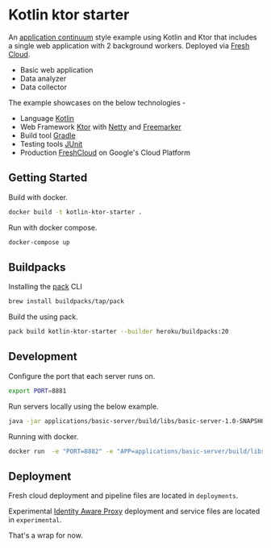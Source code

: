 # Kotlin ktor starter

An [application continuum](https://www.appcontinuum.io/) style example using Kotlin and Ktor
that includes a single web application with 2 background workers.
Deployed via [Fresh Cloud](https://www.freshcloud.com/).

* Basic web application
* Data analyzer
* Data collector

The example showcases on the below technologies -

* Language [Kotlin](https://kotlinlang.org)
* Web Framework [Ktor](https://ktor.io) with [Netty](https://netty.io/) and [Freemarker](https://freemarker.apache.org)
* Build tool [Gradle](https://gradle.org)
* Testing tools [JUnit](https://junit.org/)
* Production [FreshCloud](https://www.freshcloud.com/) on Google's Cloud Platform

## Getting Started

Build with docker.

```bash
docker build -t kotlin-ktor-starter .
```

Run with docker compose.

```bash
docker-compose up
````

## Buildpacks

Installing the [pack](https://buildpacks.io/docs/tools/pack/) CLI

```bash
brew install buildpacks/tap/pack
```

Build the using pack.

```bash
pack build kotlin-ktor-starter --builder heroku/buildpacks:20
```

## Development

Configure the port that each server runs on.

```bash
export PORT=8881
```

Run servers locally using the below example.

```bash
java -jar applications/basic-server/build/libs/basic-server-1.0-SNAPSHOT.jar
```

Running with docker.

```bash
docker run  -e "PORT=8882" -e "APP=applications/basic-server/build/libs/basic-server-1.0-SNAPSHOT.jar" kotlin-ktor-starter
```

## Deployment

Fresh cloud deployment and pipeline files are located in `deployments`.

Experimental [Identity Aware Proxy](https://cloud.google.com/iap) deployment and service files
are located in `experimental`.

That's a wrap for now.